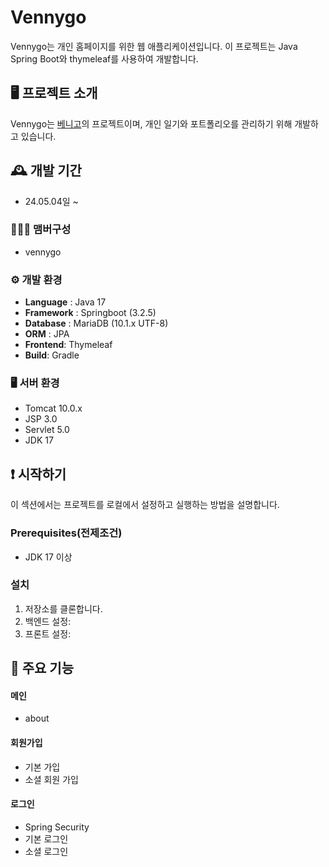 # Vennygo
Vennygo는 개인 홈페이지를 위한 웹 애플리케이션입니다. 이 프로젝트는 Java Spring Boot와 thymeleaf를 사용하여 개발합니다.


## 🖥️ 프로젝트 소개
Vennygo는 [베니고](https://www.vennygo.com)의 프로젝트이며, 개인 일기와 포트폴리오를 관리하기 위해 개발하고 있습니다.
<br>

## 🕰️ 개발 기간
* 24.05.04일 ~

### 🧑‍🤝‍🧑 맴버구성
 - vennygo

### ⚙️ 개발 환경
- **Language** : Java 17
- **Framework** : Springboot (3.2.5)
- **Database** : MariaDB (10.1.x UTF-8)
- **ORM** : JPA
- **Frontend**: Thymeleaf
- **Build**: Gradle

### 🖥️ 서버 환경
- Tomcat 10.0.x
- JSP 3.0
- Servlet 5.0
- JDK 17

## ❗️ 시작하기
이 섹션에서는 프로젝트를 로컬에서 설정하고 실행하는 방법을 설명합니다.

### Prerequisites(전제조건)
- JDK 17 이상

### 설치
1. 저장소를 클론합니다.
2. 백엔드 설정:
3. 프론트 설정:


## 📌 주요 기능
#### 메인
- about

#### 회원가입
- 기본 가입
- 소셜 회원 가입

#### 로그인
- Spring Security
- 기본 로그인
- 소셜 로그인
